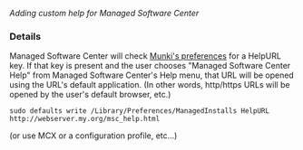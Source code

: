 _Adding custom help for Managed Software Center_

### Details

Managed Software Center will check [Munki's preferences](Preferences) for a HelpURL key. If that key is present and the user chooses "Managed Software Center Help" from Managed Software Center's Help menu, that URL will be opened using the URL's default application. (In other words, http/https URLs will be opened by the user's default browser, etc.)

```
sudo defaults write /Library/Preferences/ManagedInstalls HelpURL http://webserver.my.org/msc_help.html
```

(or use MCX or a configuration profile, etc...)